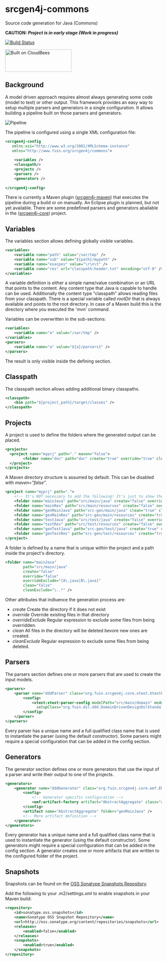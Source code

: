 srcgen4j-commons
================

Source code generation for Java (Commons)

__CAUTION: *Project is in early stage (Work in progress)*__

[![Build Status](https://fuin-org.ci.cloudbees.com/job/srcgen4j-commons/badge/icon)](https://fuin-org.ci.cloudbees.com/job/srcgen4j-commons/)

<a href="https://fuin-org.ci.cloudbees.com/job/srcgen4j-commons"><img src="http://www.fuin.org/images/Button-Built-on-CB-1.png" width="213" height="72" border="0" alt="Built on CloudBees"/></a>

Background
----------

A model driven approach requires almost always generating some code (model to text) or other output. 
This framework provides an easy way to setup multiple parsers and generators in a single configuration.
It allows building a pipeline built on those parsers and generators.

![Pipeline](https://raw.github.com/fuinorg/srcgen4j-commons/master/doc/srcgen4j-pipeline.png)

The pipeline is configured using a single XML configuration file:
```xml
<srcgen4j-config
   xmlns:xsi="http://www.w3.org/2001/XMLSchema-instance"
   xmlns="http://www.fuin.org/srcgen4j/commons">
    
    <variables />
    <classpath/>
    <projects />
    <parsers />
    <generators />
    
</srcgen4j-config>
```
There is currently a Maven plugin ([srcgen4j-maven](https://github.com/fuinorg/srcgen4j-maven/)) that executes the pipeline during a build or on manually.
An Eclipse plugin is planned, but not yet available. There are some predefined parsers and generators abailable in the ([srcgen4j-core](https://github.com/fuinorg/srcgen4j-core/)) project.

Variables
---------
The variables section allows defining globally visible variables.
```xml
<variables>
    <variable name="path" value="/var/tmp" />
    <variable name="sub" value="${path}/mypath" />
    <variable name="esacpes" value="\r\n\t" />
    <variable name="res" url="classpath:header.txt" encoding="utf-8" />
</variables>
```
A variable definition is either a simple name/value combination or an URL that points to the content.
Any content type that Java is capable to handle can be used. Additionally the content type "classpath"
allows reading files from your classpath. There is a special variable called *rootDir* that is always 
available and points to the root directory. In case of a Maven build this is the directory where you
executed the 'mvn' command.

Variables can be overwritten in the sub-sections:
```xml
<variables>
    <variable name="a" value="/var/tmp" />
</variables>
<parsers>
    <variable name="a" value="${a}/parsers1" />
</parsers>
```
The result is only visible inside the defining section.

Classpath
---------
The classpath section allows adding additional binary classpaths.
```xml
<classpath>
    <bin path="${project_path}/target/classes" />
</classpath>
```

Projects
--------
A project is used to define the folders where the generated output can be placed.
```xml
<projects>
  <project name="myprj" path="." maven="false">
        <folder name="doc" path="doc" create="true" override="true" clean="true" />
  </project>
</projects>
```
A Maven directory structure is assumed by default. This can be disabled with *maven="false"*.
```xml
<project name="myprj" path=".">
    <!-- It's NOT necessary to add the following! It's just to show the default folder structure. -->
    <folder name="mainJava" path="src/main/java" create="false" override="false" clean="false" />
    <folder name="mainRes" path="src/main/resources" create="false" override="false" clean="false" />
    <folder name="genMainJava" path="src-gen/main/java" clean="true" cleanExclude="\..*" />
    <folder name="genMainRes" path="src-gen/main/resources" create="true" clean="true" />
    <folder name="testJava" path="src/test/java" create="false" override="false" clean="false" />
    <folder name="testRes" path="src/test/resources" create="false" override="false" clean="false" />
    <folder name="genTestJava" path="src-gen/test/java" create="true" clean="true" />
    <folder name="genTestRes" path="src-gen/test/resources" create="true" clean="true" />
</project>
```
A folder is defined by a name that is unique within the project and a path inside the project's directory.
```xml
<folder name="mainJava" 
        path="src/main/java" 
        create="false"
        override="false" 
        overrideExclude="[A\.java|B\.java]"
        clean="false"
        cleanExclude="\..*" />
```
Other attributes that indluence the generation process are:
* *create* Create the directory if it does not exist
* *override* Override existing files in that directory
* *overrideExclude* Regular expression to exclude some files from being overridden.
* *clean* All files in the directory will be deleted bevore new ones are created.
* *cleanExclude* Regular expression to exclude some files from being deleted.

Parsers
-------
The parsers section defines one or more parsers that are used to create the input models.
```xml
<parsers>
    <parser name="dddParser" class="org.fuin.srcgen4j.core.xtext.XtextParser">
        <config>
            <xtext:xtext-parser-config modelPath="src/main/domain" modelExt="ddd"
              setupClass="org.fuin.dsl.ddd.DomainDrivenDesignDslStandaloneSetup" />
        </config>
    </parser>
</parsers>
```
Every parser has a unique name and a full qualified class name that is used to instantiate the parser (using the default constructor).
Some parsers might require a special configuration that can be added in the config section.

Generators
----------
The generator section defines one or more generators that use the input of a parser and write their output to one of the projects.
```xml
<generators>
    <generator name="dddGenerator" class="org.fuin.srcgen4j.core.emf.EMFGenerator" parser="dddParser" project="current">
        <config>
            <!-- Generator specific configuration -->
            <emf:artifact-factory artifact="AbstractAggregate" class="org.fuin.dsl.ddd.gen.aggregate.AbstractAggregateArtifactFactory" />
        </config>
        <artifact name="AbstractAggregate" folder="genMainJava" />
        <!-- More artifact definition -->
    </generator>
</generators>
```
Every generator has a unique name and a full qualified class name that is used to instantiate the generator (using the default constructor).
Some generators might require a special configuration that can be added in the config section.
A generator creates one or more artifacts that are written to the configured folder of the project.


Snapshots
---------

Snapshots can be found on the [OSS Sonatype Snapshots Repository](http://oss.sonatype.org/content/repositories/snapshots/org/fuin "Snapshot Repository"). 

Add the following to your .m2/settings.xml to enable snapshots in your Maven build:

```xml
<repository>
    <id>sonatype.oss.snapshots</id>
    <name>Sonatype OSS Snapshot Repository</name>
    <url>http://oss.sonatype.org/content/repositories/snapshots</url>
    <releases>
        <enabled>false</enabled>
    </releases>
    <snapshots>
        <enabled>true</enabled>
    </snapshots>
</repository>
```
